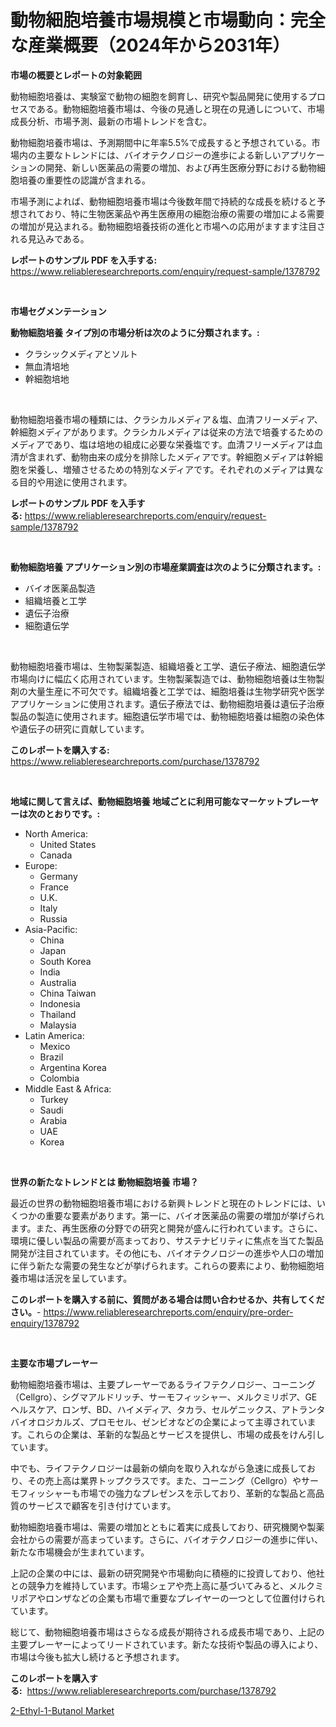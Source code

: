 <p><h1>動物細胞培養市場規模と市場動向：完全な産業概要（2024年から2031年）</h1></p><p><strong>市場の概要とレポートの対象範囲</strong></p>
<p><p>動物細胞培養は、実験室で動物の細胞を飼育し、研究や製品開発に使用するプロセスである。動物細胞培養市場は、今後の見通しと現在の見通しについて、市場成長分析、市場予測、最新の市場トレンドを含む。 </p><p>動物細胞培養市場は、予測期間中に年率5.5%で成長すると予想されている。市場内の主要なトレンドには、バイオテクノロジーの進歩による新しいアプリケーションの開発、新しい医薬品の需要の増加、および再生医療分野における動物細胞培養の重要性の認識が含まれる。 </p><p>市場予測によれば、動物細胞培養市場は今後数年間で持続的な成長を続けると予想されており、特に生物医薬品や再生医療用の細胞治療の需要の増加による需要の増加が見込まれる。動物細胞培養技術の進化と市場への応用がますます注目される見込みである。</p></p>
<p><strong>レポートのサンプル PDF を入手する:</strong> <a href="https://www.reliableresearchreports.com/enquiry/request-sample/1378792">https://www.reliableresearchreports.com/enquiry/request-sample/1378792</a></p>
<p>&nbsp;</p>
<p><strong>市場セグメンテーション</strong></p>
<p><strong>動物細胞培養 タイプ別の市場分析は次のように分類されます。:</strong></p>
<p><ul><li>クラシックメディアとソルト</li><li>無血清培地</li><li>幹細胞培地</li></ul></p>
<p>&nbsp;</p>
<p><p>動物細胞培養市場の種類には、クラシカルメディア＆塩、血清フリーメディア、幹細胞メディアがあります。クラシカルメディアは従来の方法で培養するためのメディアであり、塩は培地の組成に必要な栄養塩です。血清フリーメディアは血清が含まれず、動物由来の成分を排除したメディアです。幹細胞メディアは幹細胞を栄養し、増殖させるための特別なメディアです。それぞれのメディアは異なる目的や用途に使用されます。</p></p>
<p><strong>レポートのサンプル PDF を入手する:</strong>&nbsp;<a href="https://www.reliableresearchreports.com/enquiry/request-sample/1378792">https://www.reliableresearchreports.com/enquiry/request-sample/1378792</a></p>
<p>&nbsp;</p>
<p><strong> 動物細胞培養 アプリケーション別の市場産業調査は次のように分類されます。:</strong></p>
<p><ul><li>バイオ医薬品製造</li><li>組織培養と工学</li><li>遺伝子治療</li><li>細胞遺伝学</li></ul></p>
<p>&nbsp;</p>
<p><p>動物細胞培養市場は、生物製薬製造、組織培養と工学、遺伝子療法、細胞遺伝学市場向けに幅広く応用されています。生物製薬製造では、動物細胞培養は生物製剤の大量生産に不可欠です。組織培養と工学では、細胞培養は生物学研究や医学アプリケーションに使用されます。遺伝子療法では、動物細胞培養は遺伝子治療製品の製造に使用されます。細胞遺伝学市場では、動物細胞培養は細胞の染色体や遺伝子の研究に貢献しています。</p></p>
<p><strong>このレポートを購入する:</strong>&nbsp; <a href="https://www.reliableresearchreports.com/purchase/1378792">https://www.reliableresearchreports.com/purchase/1378792</a></p>
<p>&nbsp;</p>
<p><strong>地域に関して言えば、動物細胞培養 地域ごとに利用可能なマーケットプレーヤーは次のとおりです。:</strong></p>
<p><ul>
    <li>
        North America:
        <ul>
            <li>United States</li>
            <li>Canada</li>
        </ul>
    </li>
    <li>
        Europe:
        <ul>
            <li>Germany</li>
            <li>France</li>
            <li>U.K.</li>
            <li>Italy</li>
            <li>Russia</li>
        </ul>
    </li>
    <li>
        Asia-Pacific:
        <ul>
            <li>China</li>
            <li>Japan</li>
            <li>South Korea</li>
            <li>India</li>
            <li>Australia</li>
            <li>China Taiwan</li>
            <li>Indonesia</li>
            <li>Thailand</li>
            <li>Malaysia</li>
        </ul>
    </li>
    <li>
        Latin America:
        <ul>
            <li>Mexico</li>
            <li>Brazil</li>
            <li>Argentina Korea</li>
            <li>Colombia</li>
        </ul>
    </li>
    <li>
        Middle East & Africa:
        <ul>
            <li>Turkey</li>
            <li>Saudi</li>
            <li>Arabia</li>
            <li>UAE</li>
            <li>Korea</li>
        </ul>
    </li>
    </ul></p>
<p>&nbsp;</p>
<p><strong>世界の新たなトレンドとは 動物細胞培養 市場？</strong></p>
<p><p>最近の世界の動物細胞培養市場における新興トレンドと現在のトレンドには、いくつかの重要な要素があります。第一に、バイオ医薬品の需要の増加が挙げられます。また、再生医療の分野での研究と開発が盛んに行われています。さらに、環境に優しい製品の需要が高まっており、サステナビリティに焦点を当てた製品開発が注目されています。その他にも、バイオテクノロジーの進歩や人口の増加に伴う新たな需要の発生などが挙げられます。これらの要素により、動物細胞培養市場は活況を呈しています。</p></p>
<p><strong>このレポートを購入する前に、質問がある場合は問い合わせるか、共有してください。</strong>- <a href="https://www.reliableresearchreports.com/enquiry/pre-order-enquiry/1378792">https://www.reliableresearchreports.com/enquiry/pre-order-enquiry/1378792</a></p>
<p>&nbsp;</p>
<p><strong>主要な市場プレーヤー</strong></p>
<p><p>動物細胞培養市場は、主要プレーヤーであるライフテクノロジー、コーニング（Cellgro）、シグマアルドリッチ、サーモフィッシャー、メルクミリポア、GEヘルスケア、ロンザ、BD、ハイメディア、タカラ、セルゲニックス、アトランタバイオロジカルズ、プロモセル、ゼンビオなどの企業によって主導されています。これらの企業は、革新的な製品とサービスを提供し、市場の成長をけん引しています。</p><p>中でも、ライフテクノロジーは最新の傾向を取り入れながら急速に成長しており、その売上高は業界トップクラスです。また、コーニング（Cellgro）やサーモフィッシャーも市場での強力なプレゼンスを示しており、革新的な製品と高品質のサービスで顧客を引き付けています。</p><p>動物細胞培養市場は、需要の増加とともに着実に成長しており、研究機関や製薬会社からの需要が高まっています。さらに、バイオテクノロジーの進歩に伴い、新たな市場機会が生まれています。</p><p>上記の企業の中には、最新の研究開発や市場動向に積極的に投資しており、他社との競争力を維持しています。市場シェアや売上高に基づいてみると、メルクミリポアやロンザなどの企業も市場で重要なプレイヤーの一つとして位置付けられています。</p><p>総じて、動物細胞培養市場はさらなる成長が期待される成長市場であり、上記の主要プレーヤーによってリードされています。新たな技術や製品の導入により、市場は今後も拡大し続けると予想されます。</p></p>
<p><strong>このレポートを購入する:</strong>&nbsp;&nbsp;<a href="https://www.reliableresearchreports.com/purchase/1378792">https://www.reliableresearchreports.com/purchase/1378792</a></p>
<p><p><a href="https://fuschia-pecorino-a6d.notion.site/2-Ethyl-1-Butanol-Market-Size-and-Examines-its-Market-Scope-with-a-Primary-Focus-on-Growth-Opportu-289e9df514f7462ba78c8c15c10a1aae">2-Ethyl-1-Butanol Market</a></p></p>